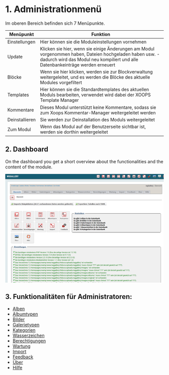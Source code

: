 # 1. Administrationmenü

Im oberen Bereich befinden sich 7 Menüpunkte.

| Menüpunkt | Funktion |
| --- | --- |
| Einstellungen | Hier können sie die Moduleinstellungen vornehmen |
| Update | Klicken sie hier, wenn sie einige Änderungen am Modul vorgenommen haben, Dateien hochgeladen haben usw. - dadurch wird das Modul neu kompiliert und alle Datenbankeinträge werden erneuert |
| Blöcke | Wenn sie hier klicken, werden sie zur Blockverwaltung weitergeleitet, und es werden die Blöcke des aktuelle Modules vorgefiltert |
| Templates | Hier können sie die Standardtemplates des aktuellen Moduls bearbeiten, verwendet wird dabei der XOOPS Template Manager |
| Kommentare | Dieses Modul unterstützt keine Kommentare, sodass sie zum Xoops Kommentar-Manager weitergeleitet werden |
| Deinstallieren | Sie werden zur Deinstallation des Moduls weitergeleitet |
| Zum Modul | Wenn das Modul auf der Benutzerseite sichtbar ist, werden sie dorthin weitergeleitet |

## 2. Dashboard

On the dashboard you get a short overview about the functionalities and the content of the module.

![0dashboard1.png](../../.gitbook/assets/0dashboard.png)

## 3. Funktionalitäten für Administratoren:

* [Alben](albums.md)
* [Albumtypen](albumtypes.md)
* [Bilder](images.md)
* [Galerietypen](gallerytypes.md)
* [Kategorien](categories.md)
* [Wasserzeichen](watermarks.md)
* [Berechtigungen](permissions.md)
* [Wartung](maintenance/)
* [Import]()
* [Feedback]()
* [Über](about.md)
* [Hilfe](help.md)

